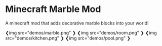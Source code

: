 # Minecraft Marble Mod

A minecraft mod that adds decorative marble blocks into your world!

❮img src="demos/marble.png" ❯
❮img src="demos/room.png" ❯
❮img src="demos/kitchen.png" ❯
❮img src="demos/pool.png" ❯